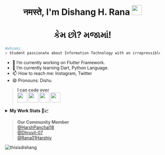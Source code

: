 ### <h1 align='center'>नमस्ते, I'm Dishang H. Rana <img src="https://media.giphy.com/media/mA28dHGEU8Us36wEYJ/giphy.gif" height="32" /></h1>
### <h1 align='center'>કેમ છો? મજામાં!</h1>

```bash
#whoami  
> Student passionate about Information Technology with an irrepressible desire to explore and learn new things. 
```
- 🔭 I’m currently working on Flutter Framework.
- 🌱 I’m currently learning Dart, Python Language.
- 📫 How to reach me: Instagram, Twitter
- 😄 Pronouns: Dishu

> **I can code over**<br/>
<img src='https://cdn.icon-icons.com/icons2/2108/PNG/512/flutter_icon_130936.png' width='32px'> <img src='https://pbs.twimg.com/profile_images/993555605078994945/Yr-pWI4G.jpg' width='32px'> <img src='https://logodix.com/logo/1769993.jpg' width='32px'> <img src='https://logodix.com/logo/2122129.png' width='32px'> 



<details>
  <summary><b>My Work Stats 👤📈</b></summary>
  
## 💳 Github Profile Summary Card
<p align="center">
  <img src="https://github-profile-summary-cards.vercel.app/api/cards/profile-details?username=thisisdishang&theme=solarized_dark"/>
</p>
  
## 📟 GitHub Stats
<p align="center">
  <img src="https://github-profile-summary-cards.vercel.app/api/cards/repos-per-language?username=thisisdishang&theme=solarized_dark"/>
  <img src="https://github-profile-summary-cards.vercel.app/api/cards/most-commit-language?username=thisisdishang&theme=solarized_dark"/>
</p>
  
<p align="center">
  <img width="48%" src="https://github-readme-stats-sigma-five.vercel.app/api?username=thisisdishang&show_icons=true&theme=solarized_dark" />&nbsp;
  <img width="48%" src="https://github-readme-streak-stats.herokuapp.com/?user=thisisdishang&theme=velocity" />
</p>
  
<p align="center">
  <img width="46%" src=https://github-readme-stats-sigma-five.vercel.app/api/top-langs/?username=thisisdishang&layout=compact&hide=roff,MATLAB&langs_count=10&theme=dark&custom_title=Top%20languages>
  <br/><br/>
  <img src="https://github-readme-stats-sigma-five.vercel.app/api/top-langs/?username=thisisdishang&theme=react&border_radius=15&custom_title=Most-Used-Languages" />
</p>

## 📈 Activity Graph
<p align="center">
	<img src="https://github-readme-activity-graph.vercel.app/graph?username=thisisdishang&theme=github-compact"/>
</p> 
  
</details>

> **Our Community Member**<br/>
  <a href="https://github.com//HarshPanchal18">@HarshPanchal18</a><br/>
  <a href="https://github.com//Dhruvil-07">@Dhruvil-07</a><br/>
  <a href="https://github.com//Rana01Harshiv">@Rana01Harshiv</a><br/>
 
  
<p align="left"><img src="https://komarev.com/ghpvc/?username=thisisdishang&label=Profile Views&color=blue&style=plastic&style=for-the-badge" alt="thisisdishang" /></p>

<!--
**thisisdishang/thisisdishang** is a ✨ _special_ ✨ repository because its `README.md` (this file) appears on your GitHub profile.

Here are some ideas to get you started:

- 🔭 I’m currently working on ...
- 🌱 I’m currently learning ...
- 👯 I’m looking to collaborate on ...
- 🤔 I’m looking for help with ...
- 💬 Ask me about ...
- 📫 How to reach me: ...
- 😄 Pronouns: ...
- ⚡ Fun fact: ...
-->
